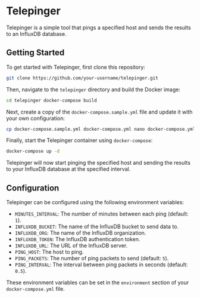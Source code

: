 # Telepinger

Telepinger is a simple tool that pings a specified host and sends the results to an InfluxDB database.

## Getting Started

To get started with Telepinger, first clone this repository:

```bash
git clone https://github.com/your-username/telepinger.git
```

Then, navigate to the `telepinger` directory and build the Docker image:

```bash
cd telepinger docker-compose build
```

Next, create a copy of the `docker-compose.sample.yml` file and update it with your own configuration:

```bash
cp docker-compose.sample.yml docker-compose.yml nano docker-compose.yml
```

Finally, start the Telepinger container using `docker-compose`:

```bash
docker-compose up -d
```

Telepinger will now start pinging the specified host and sending the results to your InfluxDB database at the specified interval.

## Configuration

Telepinger can be configured using the following environment variables:

- `MINUTES_INTERVAL`: The number of minutes between each ping (default: `1`).
- `INFLUXDB_BUCKET`: The name of the InfluxDB bucket to send data to.
- `INFLUXDB_ORG`: The name of the InfluxDB organization.
- `INFLUXDB_TOKEN`: The InfluxDB authentication token.
- `INFLUXDB_URL`: The URL of the InfluxDB server.
- `PING_HOST`: The host to ping.
- `PING_PACKETS`: The number of ping packets to send (default: `5`).
- `PING_INTERVAL`: The interval between ping packets in seconds (default: `0.5`).

These environment variables can be set in the `environment` section of your `docker-compose.yml` file.
